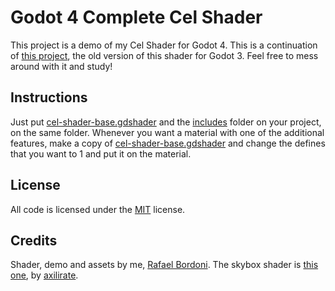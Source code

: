# Godot 4 Complete Cel Shader

This project is a demo of my Cel Shader for Godot 4. This is a continuation of [this project](https://godotshaders.com/shader/complete-toon-shader/), the old version of this shader for Godot 3. Feel free to mess around with it and study!

## Instructions

Just put [cel-shader-base.gdshader](/src/shaders/cel-shader-base.gdshader) and the [includes](/src/shaders/includes) folder on your project, on the same folder. Whenever you want a material with one of the additional features, make a copy of [cel-shader-base.gdshader](/src/shaders/cel-shader-base.gdshader) and change the defines that you want to 1 and put it on the material.

## License

All code is licensed under the [MIT](https://opensource.org/license/mit/) license.

## Credits

Shader, demo and assets by me, [Rafael Bordoni](https://github.com/eldskald). The skybox shader is [this one](https://godotshaders.com/shader/stylized-sky-shader-with-clouds/), by [axilirate](https://godotshaders.com/author/axilirate/).
